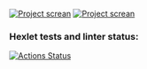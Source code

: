 [![Project screan](https://i.ibb.co/HDgVXj1/647bd6b69eee1506a32ad61e.png)](https://layout-designer-project-56-hakon22.vercel.app/)
[![Project screan](https://i.ibb.co/tQdRS3j/64820268cc90ba608d3153d4.png)](https://layout-designer-project-56-hakon22.vercel.app/artist.html)

### Hexlet tests and linter status:
[![Actions Status](https://github.com/hakon22/layout-designer-project-56/workflows/hexlet-check/badge.svg)](https://github.com/hakon22/layout-designer-project-56/actions)